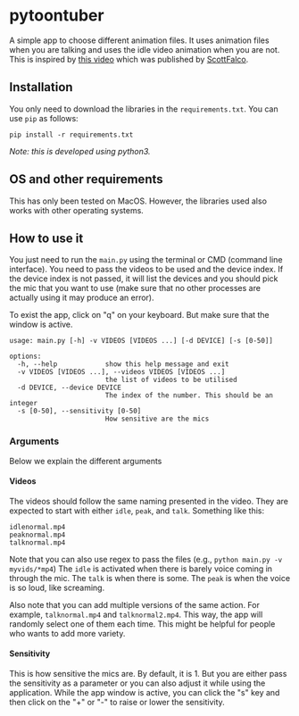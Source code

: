 # pytoontuber

A simple app to choose different animation files. It uses animation files when you are talking and uses the idle video animation when you are not. This is inspired by [this video](https://www.youtube.com/watch?v=i-yW-3dI1oE&t=151s) which was published by [ScottFalco](https://www.youtube.com/@ScottFalco). 

## Installation
You only need to download the libraries in the `requirements.txt`. You can use `pip` as follows:
```
pip install -r requirements.txt
```
*Note: this is developed using python3.* 

## OS and other requirements
This has only been tested on MacOS. However, the libraries used also works with other
operating systems.

## How to use it
You just need to run the `main.py` using the terminal or CMD (command line interface). 
You need to pass the videos to be used and the device index. If the device index is not passed, it will list the devices and you should pick the mic that you want to use (make sure that no other processes are actually using it may produce an error).

To exist the app, click on "q" on your keyboard. But make sure that the window is active.

```
usage: main.py [-h] -v VIDEOS [VIDEOS ...] [-d DEVICE] [-s [0-50]]

options:
  -h, --help            show this help message and exit
  -v VIDEOS [VIDEOS ...], --videos VIDEOS [VIDEOS ...]
                        the list of videos to be utilised
  -d DEVICE, --device DEVICE
                        The index of the number. This should be an integer
  -s [0-50], --sensitivity [0-50]
                        How sensitive are the mics
```

### Arguments
Below we explain the different arguments

#### Videos
The videos should follow the same naming presented in the video. They are expected to start with either `idle`, `peak`, and `talk`. Something like this:
```
idlenormal.mp4
peaknormal.mp4
talknormal.mp4
```
Note that you can also use regex to pass the files (e.g., `python main.py -v myvids/*mp4`)
The `idle` is activated when there is barely voice coming in through the mic. The `talk` is when there is some. The `peak` is when the voice is so loud, like screaming.

Also note that you can add multiple versions of the same action. For example, `talknormal.mp4` and `talknormal2.mp4`. This way, the app will randomly select one of them each time. This might be helpful for people who wants to add more variety.

#### Sensitivity
This is how sensitive the mics are. By default, it is 1. But you are either pass the sensitivity as a parameter or you can also adjust it while using the application. While the 
app window is active, you can click the "s" key and then click on the "+" or "-" to raise or lower the sensitivity. 

